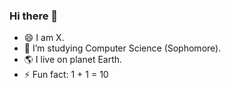 ### Hi there 👋
- 😄 I am X.
- 🌱 I’m studying Computer Science (Sophomore).
- 🌎 I live on planet Earth.
- ⚡ Fun fact: 1 + 1 = 10

<!--
**Prariyavit/Prariyavit** is a ✨ _special_ ✨ repository because its `README.md` (this file) appears on your GitHub profile.

Here are some ideas to get you started:

- 🔭 I’m currently working on ...
- 🌱 I’m currently learning ...
- 👯 I’m looking to collaborate on ...
- 🤔 I’m looking for help with ...
- 💬 Ask me about ...
- 📫 How to reach me: ...
- 😄 Pronouns: ...
- ⚡ Fun fact: ... 
-->
